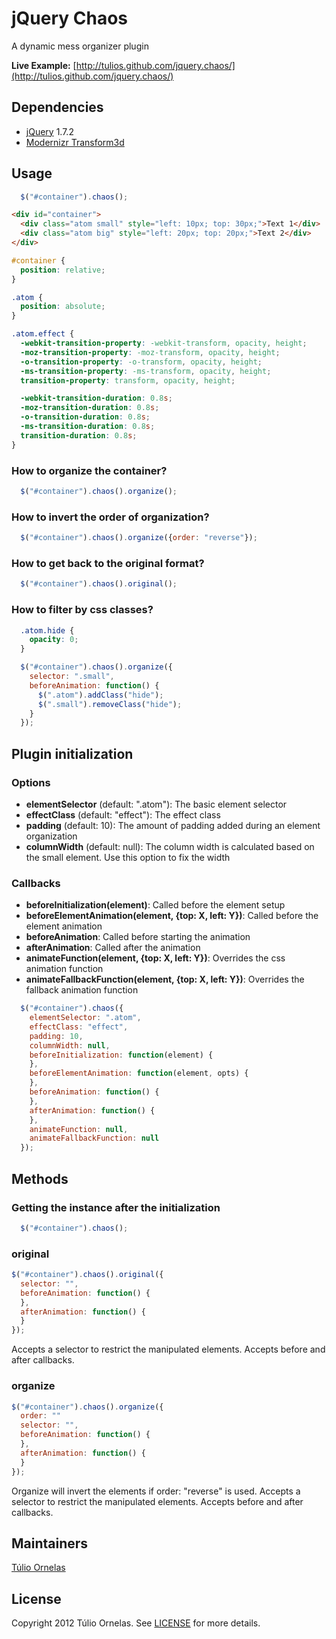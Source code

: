 # jQuery Chaos

  A dynamic mess organizer plugin
       
  **Live Example:** [http://tulios.github.com/jquery.chaos/](http://tulios.github.com/jquery.chaos/)
  
## Dependencies

* [jQuery](http://jquery.com) 1.7.2
* [Modernizr Transform3d](https://github.com/tulios/jquery.chaos/blob/master/dependency/modernizr.transforms3d.js)

## Usage

```javascript
  $("#container").chaos();
```

```html
<div id="container">
  <div class="atom small" style="left: 10px; top: 30px;">Text 1</div>
  <div class="atom big" style="left: 20px; top: 20px;">Text 2</div>
</div>
```

```css
#container {
  position: relative;
}

.atom {
  position: absolute;
}

.atom.effect {
  -webkit-transition-property: -webkit-transform, opacity, height;
  -moz-transition-property: -moz-transform, opacity, height;
  -o-transition-property: -o-transform, opacity, height;
  -ms-transition-property: -ms-transform, opacity, height;
  transition-property: transform, opacity, height;

  -webkit-transition-duration: 0.8s;
  -moz-transition-duration: 0.8s;
  -o-transition-duration: 0.8s;
  -ms-transition-duration: 0.8s;
  transition-duration: 0.8s;
}
```

### How to organize the container?

```javascript
  $("#container").chaos().organize();
```

### How to invert the order of organization?

```javascript
  $("#container").chaos().organize({order: "reverse"});
```

### How to get back to the original format?

```javascript
  $("#container").chaos().original();
```

### How to filter by css classes?

```css
  .atom.hide {
    opacity: 0;
  }
```

```javascript
  $("#container").chaos().organize({
    selector: ".small",
    beforeAnimation: function() {
      $(".atom").addClass("hide");
      $(".small").removeClass("hide");
    }
  });
```

## Plugin initialization

### Options
    
* **elementSelector** (default: ".atom"): The basic element selector
* **effectClass** (default: "effect"): The effect class
* **padding** (default: 10): The amount of padding added during an element organization
* **columnWidth** (default: null): The column width is calculated based on the small element. Use this option to fix the width

### Callbacks

* **beforeInitialization(element)**: Called before the element setup
* **beforeElementAnimation(element, {top: X, left: Y})**: Called before the element animation
* **beforeAnimation**: Called before starting the animation
* **afterAnimation**: Called after the animation
* **animateFunction(element, {top: X, left: Y})**: Overrides the css animation function
* **animateFallbackFunction(element, {top: X, left: Y})**: Overrides the fallback animation function

```javascript
  $("#container").chaos({
    elementSelector: ".atom",
    effectClass: "effect",
    padding: 10,
    columnWidth: null,
    beforeInitialization: function(element) {
    },
    beforeElementAnimation: function(element, opts) {
    },
    beforeAnimation: function() {
    },
    afterAnimation: function() {
    },
    animateFunction: null,
    animateFallbackFunction: null
  });
```

## Methods

### Getting the instance after the initialization

```javascript
  $("#container").chaos();
```

### original

```javascript
$("#container").chaos().original({
  selector: "",
  beforeAnimation: function() {
  },
  afterAnimation: function() {
  }
});
```

Accepts a selector to restrict the manipulated elements. Accepts before and after callbacks.

### organize

```javascript
$("#container").chaos().organize({
  order: ""
  selector: "",
  beforeAnimation: function() {
  },
  afterAnimation: function() {
  }
});
```

Organize will invert the elements if order: "reverse" is used.
Accepts a selector to restrict the manipulated elements. Accepts before and after callbacks.

## Maintainers

[Túlio Ornelas](https://github.com/tulios)

## License

Copyright 2012 Túlio Ornelas. See [LICENSE](https://github.com/tulios/jquery.chaos/blob/master/LICENSE) for more details.